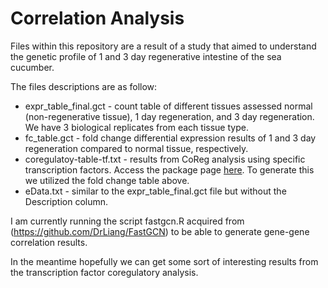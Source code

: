 # Correlation Analysis

Files within this repository are a result of a study that aimed to understand the genetic profile of 1 and 3 day regenerative intestine of the sea cucumber.

The files descriptions are as follow:

* expr_table_final.gct - count table of different tissues assessed normal (non-regenerative tissue), 1 day regeneration, and 3 day regeneration. We have 3 biological replicates from each tissue type.
* fc_table.gct - fold change differential expression results of 1 and 3 day regeneration compared to normal tissue, respectively.
* coregulatoy-table-tf.txt - results from CoReg analysis using specific transcription factors. Access the package page [here](https://www.bioconductor.org/packages/release/bioc/html/CoRegNet.html). To generate this we utilized the fold change table above.
* eData.txt - similar to the expr_table_final.gct file but without the Description column.

I am currently running the script fastgcn.R acquired from (https://github.com/DrLiang/FastGCN) to be able to generate gene-gene correlation results.

In the meantime hopefully we can get some sort of interesting results from the transcription factor coregulatory analysis.
